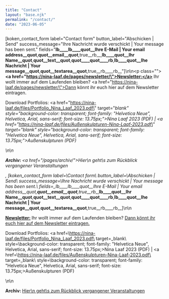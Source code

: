 ```yaml
---
title: "Contact"
layout: "base.njk"
permalink: "/contact/"
date: "2023-06-05"
---
```


[koken_contact_form label=\"Contact form\" button_label=\"Abschicken | Send\" success_message=\"Ihre Nachricht wurde verschickt | Your message has been sent.\" fields=\"__lb____lb____quot__Ihre E-Mail | Your email address__quot__,__quot__email__quot__,true__rb__,__lb____quot__Ihr Name__quot__,__quot__text__quot__,__quot____quot____rb__,__lb____quot__Ihe Nachricht | Your message__quot__,__quot__textarea__quot__,true__rb____rb__\"]\n\n<p class=\"\"><b><a href=\"https://nina-laaf.de/pages/newsletter/\">Newsletter:</a> </b>Ihr wollt immer auf dem Laufenden bleiben? <a href=\"https://nina-laaf.de/pages/newsletter/\">Dann könnt ihr euch hier auf dem Newsletter eintragen.</a></p><p>Download Portfolios: <a href=\"https://nina-laaf.de/files/Portfolio_Nina_Laaf_2023.pdf\" target=\"_blank\" style=\"background-color: transparent; font-family: "Helvetica Neue", Helvetica, Arial, sans-serif; font-size: 13.75px;\">Nina Laaf 2023</a> (PDF) | <a href=\"https://nina-laaf.de/files/Außenskulpturen-Nina-Laaf-2023.pdf\" target=\"_blank\" style=\"background-color: transparent; font-family: "Helvetica Neue", Helvetica, Arial, sans-serif; font-size: 13.75px;\">Außenskulpturen</a> (PDF)</p>\n\n<p><b>Archiv: </b><a href=\"/pages/archiv/\">Hier\n geht\s zum Rückblick vergangener Veranstaltungen</a></p>, [koken_contact_form label=\Contact form\ button_label=\Abschicken | Send\ success_message=\Ihre Nachricht wurde verschickt | Your message has been sent.\ fields=\__lb____lb____quot__Ihre E-Mail | Your email address__quot__,__quot__email__quot__,true__rb__,__lb____quot__Ihr Name__quot__,__quot__text__quot__,__quot____quot____rb__,__lb____quot__Ihe Nachricht | Your message__quot__,__quot__textarea__quot__,true__rb____rb__\]\n\n<p class=\\><b><a href=\https://nina-laaf.de/pages/newsletter/\>Newsletter:</a> </b>Ihr wollt immer auf dem Laufenden bleiben? <a href=\https://nina-laaf.de/pages/newsletter/\>Dann könnt ihr euch hier auf dem Newsletter eintragen.</a></p><p>Download Portfolios: <a href=\https://nina-laaf.de/files/Portfolio_Nina_Laaf_2023.pdf\ target=\_blank\ style=\background-color: transparent; font-family: "Helvetica Neue", Helvetica, Arial, sans-serif; font-size: 13.75px;\>Nina Laaf 2023</a> (PDF) | <a href=\https://nina-laaf.de/files/Außenskulpturen-Nina-Laaf-2023.pdf\ target=\_blank\ style=\background-color: transparent; font-family: "Helvetica Neue", Helvetica, Arial, sans-serif; font-size: 13.75px;\>Außenskulpturen</a> (PDF)</p>\n\n<p><b>Archiv: </b><a href=\/pages/archiv/\>Hier\n geht\s zum Rückblick vergangener Veranstaltungen</a></p>